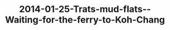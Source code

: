 ---
layout: blog
title: 2014-01-25-Trats-mud-flats--Waiting-for-the-ferry-to-Koh-Chang
category: blog
lat: 12.19046
lng: 102.36873
image: https://s3-us-west-2.amazonaws.com/travels2013/2014-01-25 01:40:57 PST.jpg
observation: 20140125014057PST
---